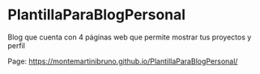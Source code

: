 # PlantillaParaBlogPersonal
Blog que cuenta con 4 páginas web que permite mostrar tus proyectos y perfil


Page: https://montemartinibruno.github.io/PlantillaParaBlogPersonal/
